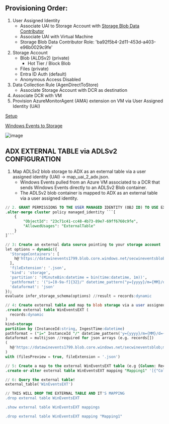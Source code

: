 Provisioning Order:
-------------------
1. User Assigned Identity
   - Associate UAI to Storage Account with [Storage Blob Data Contributor](https://learn.microsoft.com/en-us/azure/role-based-access-control/built-in-roles)
   - Associate UAI with Virtual Machine
   - Storage Blob Data Contributor Role: 'ba92f5b4-2d11-453d-a403-e96b0029c9fe'
3. Storage Account
   - Blob (ALDSv2) (private)
     - Hot Tier / Block Blob
   - Files (private)
   - Entra ID Auth (default)
   - Anonymous Access Disabled
4. Data Collection Rule (AgenDirectToStore)
   - Associate Storage Account with DCR as destination
5. Associate DCR with VM
6. Provision AzureMonitorAgent (AMA) extension on VM via User Assigned Identity (UAI)


[Setup](https://learn.microsoft.com/en-us/azure/azure-monitor/vm/send-event-hubs-storage?tabs=windows%2Cwindows-1)

[Windows Events to Storage](https://learn.microsoft.com/en-us/azure/azure-monitor/essentials/data-collection-rule-samples)

![image](https://github.com/user-attachments/assets/499e80fc-df5b-4b78-8ebf-41ab9d34e4b4)
## ADX EXTERNAL TABLE via ADLSv2 CONFIGURATION
1. Map ADLSv2 blob storage to ADX as an external table via a user assigned identity (UAI) -> map_uai_2_adx.json. </br>
   - Windows Events pulled from an Azure VM associated to a DCR that sends Windows Events directly to an ADLSv2 Blob container. </br>
   - The ADLSv2 blob container is mapped to ADX as an external table via a user assigned identity. </br>
   
```sql
// 2. GRANT PERMISSIONS TO THE USER MANAGED IDENTITY (OBJ ID) TO USE EXTERNAL TABLES
.alter-merge cluster policy managed_identity ```[
    {
        "ObjectId": "23c71c41-cc48-4b73-89e7-69ff6760c9fe",
        "AllowedUsages": "ExternalTable"
    }
]```
```
```sql
// 3: Create an external data source pointing to your storage account
let options = dynamic({
  'StorageContainers': [
    h@'https://datawinevents1799.blob.core.windows.net/secwineventsblob/i=56cc5340e30806d24a8691cb02ee613f/y=2025/m=04/d=06/h=03/m=00;impersonate'
  ],
  'fileExtension': '.json',
  'kind': 'storage',
  'partition': '(MinuteBin:datetime = bin(time:datetime, 1m))',
  'pathformat': '("i=[0-9a-f]{32}/" datetime_pattern("y={yyyy}/m={MM}/d={dd}/h={hh}/m={mm}",MinuteBin))',
  'dataformat': 'json'
});
evaluate infer_storage_schema(options) //result = records:dynamic
```
```sql
// 4: Create external table and map to blob storage via a user assigned identity
.create external table WinEventsEXT (
  records:dynamic
)
kind=storage
partition by (InstanceId:string, IngestTime:datetime)
pathformat = ("i=" InstanceId "/" datetime_pattern('y={yyyy}/m={MM}/d={dd}/h={HH}/m={mm}',IngestTime))
dataformat = multijson //required for json arrays (e.g. records[])
(
  h@'https://datawinevents1799.blob.core.windows.net/secwineventsblob;managed_identity=23c71c41-cc48-4b73-89e7-69ff6760c9fe'
)
with (filesPreview = true, fileExtension = '.json')
```
```sql
// 5: Create a map to the external WinEventsEXT table (e.g {Column: Records -> "Properties":{"Path":"$.records"}})
.create-or-alter external table WinEventsEXT mapping "Mapping1" '[{"Column":"Records","Properties":{"Path":"$.records"}}]'
```
```sql
// 6: Query the external table!
external_table('WinEventsEXT')
```
```sql
// THIS WILL DROP THE EXTERNAL TABLE AND IT'S MAPPING
.drop external table WinEventsEXT

.show external table WinEventsEXT mappings 

.drop external table WinEventsEXT mapping "Mapping1"
```
